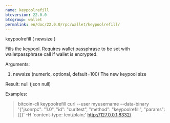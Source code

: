 ```yaml
---
name: keypoolrefill
btcversion: 22.0.0
btcgroup: wallet
permalink: en/doc/22.0.0/rpc/wallet/keypoolrefill/
---
```


keypoolrefill ( newsize )

Fills the keypool.
Requires wallet passphrase to be set with walletpassphrase call if wallet is encrypted.

Arguments:
1. newsize    (numeric, optional, default=100) The new keypool size

Result:
null    (json null)

Examples:
> bitcoin-cli keypoolrefill 
> curl --user myusername --data-binary '{"jsonrpc": "1.0", "id": "curltest", "method": "keypoolrefill", "params": []}' -H 'content-type: text/plain;' http://127.0.0.1:8332/


